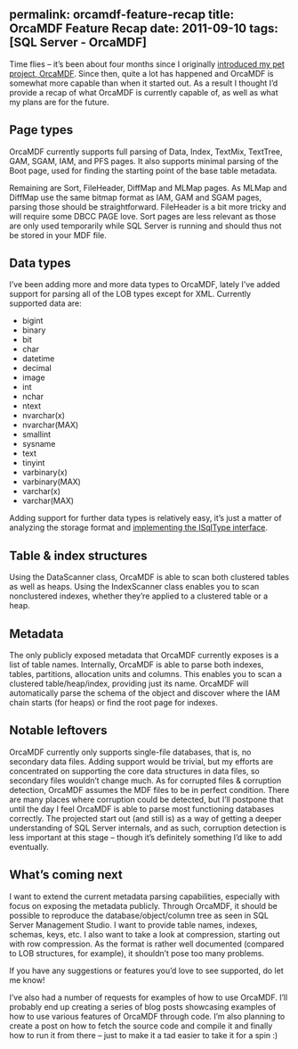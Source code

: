 permalink: orcamdf-feature-recap
title: OrcaMDF Feature Recap
date: 2011-09-10
tags: [SQL Server - OrcaMDF]
---
Time flies – it’s been about four months since I originally [introduced my pet project, OrcaMDF](/introducing-orcamdf). Since then, quite a lot has happened and OrcaMDF is somewhat more capable than when it started out. As a result I thought I’d provide a recap of what OrcaMDF is currently capable of, as well as what my plans are for the future.

<!-- more -->

## Page types

OrcaMDF currently supports full parsing of Data, Index, TextMix, TextTree, GAM, SGAM, IAM, and PFS pages. It also supports minimal parsing of the Boot page, used for finding the starting point of the base table metadata.

Remaining are Sort, FileHeader, DiffMap and MLMap pages. As MLMap and DiffMap use the same bitmap format as IAM, GAM and SGAM pages, parsing those should be straightforward. FileHeader is a bit more tricky and will require some DBCC PAGE love. Sort pages are less relevant as those are only used temporarily while SQL Server is running and should thus not be stored in your MDF file.

## Data types

I’ve been adding more and more data types to OrcaMDF, lately I’ve added support for parsing all of the LOB types except for XML. Currently supported data are:

* bigint
* binary
* bit
* char
* datetime
* decimal
* image
* int
* nchar
* ntext
* nvarchar(x)
* nvarchar(MAX)
* smallint
* sysname
* text
* tinyint
* varbinary(x)
* varbinary(MAX)
* varchar(x)
* varchar(MAX)

Adding support for further data types is relatively easy, it’s just a matter of analyzing the storage format and [implementing the ISqlType interface](/implementing-data-types-in-orcamdf).

## Table & index structures

Using the DataScanner class, OrcaMDF is able to scan both clustered tables as well as heaps. Using the IndexScanner class enables you to scan nonclustered indexes, whether they’re applied to a clustered table or a heap.

## Metadata

The only publicly exposed metadata that OrcaMDF currently exposes is a list of table names. Internally, OrcaMDF is able to parse both indexes, tables, partitions, allocation units and columns. This enables you to scan a clustered table/heap/index, providing just its name. OrcaMDF will automatically parse the schema of the object and discover where the IAM chain starts (for heaps) or find the root page for indexes.

## Notable leftovers

OrcaMDF currently only supports single-file databases, that is, no secondary data files. Adding support would be trivial, but my efforts are concentrated on supporting the core data structures in data files, so secondary files wouldn’t change much. As for corrupted files & corruption detection, OrcaMDF assumes the MDF files to be in perfect condition. There are many places where corruption could be detected, but I’ll postpone that until the day I feel OrcaMDF is able to parse most functioning databases correctly. The projected start out (and still is) as a way of getting a deeper understanding of SQL Server internals, and as such, corruption detection is less important at this stage – though it’s definitely something I’d like to add eventually.

## What’s coming next

I want to extend the current metadata parsing capabilities, especially with focus on exposing the metadata publicly. Through OrcaMDF, it should be possible to reproduce the database/object/column tree as seen in SQL Server Management Studio. I want to provide table names, indexes, schemas, keys, etc. I also want to take a look at compression, starting out with row compression. As the format is rather well documented (compared to LOB structures, for example), it shouldn’t pose too many problems.

If you have any suggestions or features you’d love to see supported, do let me know!

I’ve also had a number of requests for examples of how to use OrcaMDF. I’ll probably end up creating a series of blog posts showcasing examples of how to use various features of OrcaMDF through code. I’m also planning to create a post on how to fetch the source code and compile it and finally how to run it from there – just to make it a tad easier to take it for a spin :)
